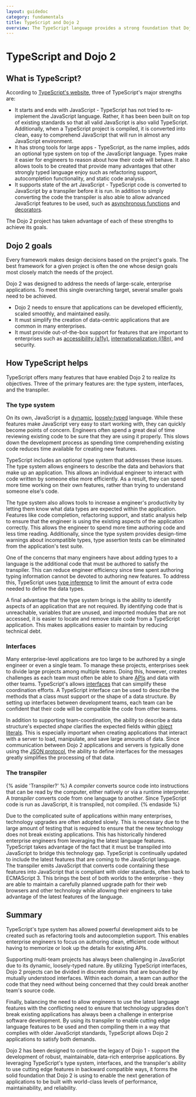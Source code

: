 ```yaml
---
layout: guidedoc
category: fundamentals
title: TypeScript and Dojo 2
overview: The TypeScript language provides a strong foundation that Dojo 2 has built upon to meet its goals. This article highlights Dojo 2's objectives and describes how TypeScript has helped those objectives become a reality.
---
```

# TypeScript and Dojo 2

## What is TypeScript?

According to [TypeScript's website](http://www.typescriptlang.org/index.html), three of TypeScript's major strengths are:

- It starts and ends with JavaScript - TypeScript has not tried to re-implement the JavaScript language. Rather, it has been been built on top of existing standards so that all valid JavaScript is also valid TypeScript. Additionally, when a TypeScript project is compiled, it is converted into clean, easy to comprehend JavaScript that will run in almost any JavaScript environment.
- It has strong tools for large apps - TypeScript, as the name implies, adds an optional type system on top of the JavaScript language. Types make it easier for engineers to reason about how their code will behave. It also allows tools to be created that provide many advantages that other strongly typed language enjoy such as refactoring support, autocompletion functionality, and static code analysis.
- It supports state of the art JavaScript - TypeScript code is converted to JavaScript by a transpiler before it is run. In addition to simply converting the code the transpiler is also able to allow advanced JavaScript features to be used, such as [asynchronous functions](https://developer.mozilla.org/en-US/docs/Web/JavaScript/Reference/Statements/async_function) and [decorators](http://www.typescriptlang.org/docs/handbook/decorators.html).

The Dojo 2 project has taken advantage of each of these strengths to achieve its goals.

## Dojo 2 goals

Every framework makes design decisions based on the project's goals. The best framework for a given project is often the one whose design goals most closely match the needs of the project.

Dojo 2 was designed to address the needs of large-scale, enterprise applications. To meet this single overarching target, several smaller goals need to be achieved.

- Dojo 2 needs to ensure that applications can be developed efficiently, scaled smoothly, and maintained easily.
- It must simplify the creation of data-centric applications that are common in many enterprises.
- It must provide out-of-the-box support for features that are important to enterprises such as [accessibility (a11y)](https://en.wikipedia.org/wiki/Computer_accessibility), [internationalization (i18n)](https://en.wikipedia.org/wiki/Internationalization_and_localization), and security.

## How TypeScript helps

TypeScript offers many features that have enabled Dojo 2 to realize its objectives. Three of the primary features are: the type system, interfaces, and the transpiler.

### The type system

On its own, JavaScript is a [dynamic](https://en.wikipedia.org/wiki/Dynamic_programming_language), [loosely-typed](https://en.wikipedia.org/wiki/Programming_language#Type_system) language. While these features make JavaScript very easy to start working with, they can quickly become points of concern. Engineers often spend a great deal of time reviewing existing code to be sure that they are using it properly. This slows down the development process as spending time comprehending existing code reduces time available for creating new features.

TypeScript includes an optional type system that addresses these issues. The type system allows engineers to describe the data and behaviors that make up an application. This allows an individual engineer to interact with code written by someone else more efficiently. As a result, they can spend more time working on their own features, rather than trying to understand someone else's code.

The type system also allows tools to increase a engineer's productivity by letting them know what data types are expected within the application. Features like code completion, refactoring support, and static analysis help to ensure that the engineer is using the existing aspects of the application correctly. This allows the engineer to spend more time authoring code and less time reading. Additionally, since the type system provides design-time warnings about incompatible types, type assertion tests can be eliminated from the application's test suite.

One of the concerns that many engineers have about adding types to a language is the additional code that must be authored to satisfy the transpiler. This can reduce engineer efficiency since time spent authoring typing information cannot be devoted to authoring new features. To address this, TypeScript uses [type inference](https://www.typescriptlang.org/docs/handbook/type-inference.html) to limit the amount of extra code needed to define the data types.

A final advantage that the type system brings is the ability to identify aspects of an application that are not required. By identifying code that is unreachable, variables that are unused, and imported modules that are not accessed, it is easier to locate and remove stale code from a TypeScript application. This makes applications easier to maintain by reducing technical debt.

### Interfaces

Many enterprise-level applications are too large to be authored by a single engineer or even a single team. To manage these projects, enterprises seek to divide large projects among multiple teams. Doing this, however, creates challenges as each team must often be able to share [APIs](https://en.wikipedia.org/wiki/Application_programming_interface) and data with other teams. TypeScript's allows [interfaces](https://www.typescriptlang.org/docs/handbook/interfaces.html) that can simplify these coordination efforts. A TypeScript interface can be used to describe the methods that a class must support or the shape of a data structure. By setting up interfaces between development teams, each team can be confident that their code will be compatible the code from other teams.

In addition to supporting team-coordination, the ability to describe a data structure's expected *shape* clarifies the expected fields within [object literals](https://engineer.mozilla.org/en-US/docs/Web/JavaScript/Guide/Grammar_and_types#Object_literals). This is especially important when creating applications that interact with a server to load, manipulate, and save large amounts of data. Since communication between Dojo 2 applications and servers is typically done using the [JSON protocol](http://www.json.org/), the ability to define interfaces for the messages greatly simplifies the processing of that data.

### The transpiler

{% aside 'Transpiler?' %}
A *compiler* converts source code into instructions that can be read by the computer, either natively or via a runtime interpreter. A *transpiler* converts code from one language to another. Since TypeScript code is run as JavaScript, it is transpiled, not compiled.
{% endaside %}

Due to the complicated suite of applications within many enterprises, technology upgrades are often adopted slowly. This is necessary due to the large amount of testing that is required to ensure that the new technology does not break existing applications. This has historically hindered enterprise engineers from leveraging the latest language features. TypeScript takes advantage of the fact that it must be transpiled into JavaScript to bridge this technology gap. TypeScript is continually updated to include the latest features that are coming to the JavaScript language. The transpiler emits JavaScript that converts code containing these features into JavaScript that is compliant with older standards, often back to ECMAScript 3. This brings the best of both worlds to the enterprise - they are able to maintain a carefully planned upgrade path for their web browsers and other technology while allowing their engineers to take advantage of the latest features of the language.

## Summary

TypeScript's type system has allowed powerful development aids to be created such as refactoring tools and autocompletion support. This enables enterprise engineers to focus on authoring clean, efficient code without having to memorize or look up the details for existing APIs.

Supporting multi-team projects has always been challenging in JavaScript due to its dynamic, loosely-typed nature. By utilizing TypeScript interfaces, Dojo 2 projects can be divided in discrete domains that are bounded by mutually understood interfaces. Within each domain, a team can author the code that they need without being concerned that they could break another team's source code.

Finally, balancing the need to allow engineers to use the latest language features with the conflicting need to ensure that technology upgrades don't break existing applications has always been a challenge in enterprise software development. By using its transpiler to enable cutting edge language features to be used and then compiling them in a way that complies with older JavaScript standards, TypeScript allows Dojo 2 applications to satisfy both demands.

Dojo 2 has been designed to continue the legacy of Dojo 1 - support the development of robust, maintainable, data-rich enterprise applications. By leveraging TypeScript's type system, interfaces, and the transpiler's ability to use cutting edge features in backward compatible ways, it forms the solid foundation that Dojo 2 is using to enable the next generation of applications to be built with world-class levels of performance, maintainability, and reliability.
